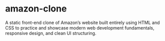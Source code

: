 # amazon-clone
<p>A static front-end clone of Amazon’s website built entirely using HTML and CSS to practice and showcase modern web development fundamentals, responsive design, and clean UI structuring.</p>
